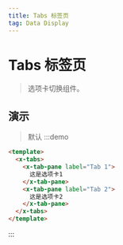 ```yaml
---
title: Tabs 标签页
tag: Data Display
---
```


# Tabs 标签页
> 选项卡切换组件。

## 演示
> 默认
:::demo
```html
<template>
  <x-tabs>
    <x-tab-pane label="Tab 1">
      这是选项卡1
    </x-tab-pane>
    <x-tab-pane label="Tab 2">
      这是选项卡2
    </x-tab-pane>
  </x-tabs>
</template>
```
:::